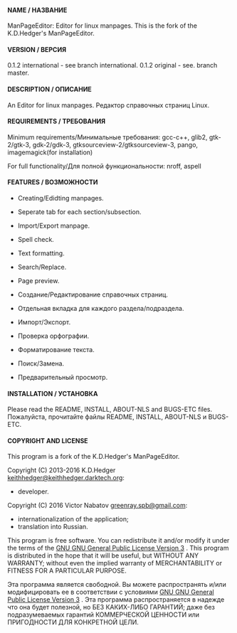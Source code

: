 #### NAME / НАЗВАНИЕ

ManPageEditor: Editor for linux manpages.
This is the fork of the K.D.Hedger's ManPageEditor.

#### VERSION / ВЕРСИЯ

0.1.2 international - see branch international.
0.1.2 original - see. branch master.

#### DESCRIPTION / ОПИСАНИЕ

An Editor for linux manpages.
Редактор справочных страниц Linux.

#### REQUIREMENTS / ТРЕБОВАНИЯ

Minimum requirements/Минимальные требования:
gcc-c++, glib2, gtk-2/gtk-3, gdk-2/gdk-3, gtksourceview-2/gtksourceview-3, pango, imagemagick(for installation)

For full functionality/Для полной функциональности:
nroff, aspell

#### FEATURES / ВОЗМОЖНОСТИ

- Creating/Edidting manpages.
- Seperate tab for each section/subsection.
- Import/Export manpage.
- Spell check.
- Text formatting.
- Search/Replace.
- Page preview.

- Создание/Редактирование справочных страниц.
- Отдельная вкладка для каждого раздела/подраздела.
- Импорт/Экспорт.
- Проверка орфографии.
- Форматирование текста.
- Поиск/Замена.
- Предварительный просмотр.

#### INSTALLATION / УСТАНОВКА

Please read the README, INSTALL, ABOUT-NLS and BUGS-ETC files.
Пожалуйста, прочитайте файлы README, INSTALL, ABOUT-NLS и BUGS-ETC.

#### COPYRIGHT AND LICENSE

This program is a fork of the K.D.Hedger's ManPageEditor.

Copyright (C) 2013-2016 K.D.Hedger <keithhedger@keithhedger.darktech.org>:
- developer.

Copyright (C) 2016 Victor Nabatov <greenray.spb@gmail.com>:
- internationalization of the application;
- translation into Russian.

This program is free software.
You can redistribute it and/or modify it under the terms of the
[GNU GNU General Public License Version 3](http://www.gnu.org/licenses/gpl-3.0.html) .
This program is distributed in the hope that it will be useful, but WITHOUT ANY WARRANTY;
without even the implied warranty of MERCHANTABILITY or FITNESS FOR A PARTICULAR PURPOSE.

Эта программа является свободной.
Вы можете распространять и/или модифицировать ее в соответствии c условиями
[GNU GNU General Public License Version 3](http://www.gnu.org/licenses/gpl-3.0.html) .
Эта программа распространяется в надежде что она будет полезной, но БЕЗ КАКИХ-ЛИБО ГАРАНТИЙ;
даже без подразумеваемых гарантий КОММЕРЧЕСКОЙ ЦЕННОСТИ или ПРИГОДНОСТИ ДЛЯ КОНКРЕТНОЙ ЦЕЛИ.
